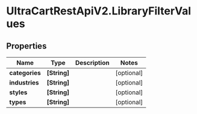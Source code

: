 # UltraCartRestApiV2.LibraryFilterValues

## Properties
Name | Type | Description | Notes
------------ | ------------- | ------------- | -------------
**categories** | **[String]** |  | [optional] 
**industries** | **[String]** |  | [optional] 
**styles** | **[String]** |  | [optional] 
**types** | **[String]** |  | [optional] 


